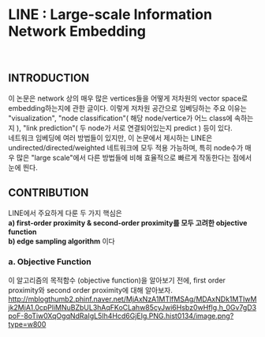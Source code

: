 # LINE : Large-scale Information Network Embedding
</br>

## INTRODUCTION
이 논문은 network 상의 매우 많은 vertices들을 어떻게 저차원의 vector space로 embedding하는지에 관한 글이다. 이렇게 저차원 공간으로 임베딩하는 주요 이유는 "visualization", "node classification"( 해당 node/vertice가 어느 class에 속하는지 ), "link prediction"( 두 node가 서로 연결되어있는지 predict ) 등이 있다. </br>
네트워크 임베딩에 여러 방법들이 있지만, 이 논문에서 제시하는 LINE은 undirected/directed/weighted 네트워크에 모두 적용 가능하며, 특히 node수가 매우 많은 "large scale"에서 다른 방법들에 비해 효율적으로 빠르게 작동한다는 점에서 눈에 띈다.

## CONTRIBUTION
LINE에서 주요하게 다룬 두 가지 핵심은 </br>
**a) first-order proximity & second-order proximity를 모두 고려한 objective function** </br>
**b) edge sampling algorithm**
이다

### a. Objective Function
이 알고리즘의 목적함수 (objective function)을 알아보기 전에, first order proximity와 second order proximity에 대해 알아보자.
http://mblogthumb2.phinf.naver.net/MjAxNzA1MTlfMSAg/MDAxNDk1MTIwMjk2MjA1.0cpPliMNuBZbUL3hAqFKoCLahw85cyJwi6Hsbz0wHfIg.h_0Gv7gD3poF-8oTiw0XqOgqNdRaIgL5Ih4Hcd6GjEIg.PNG.hist0134/image.png?type=w800
